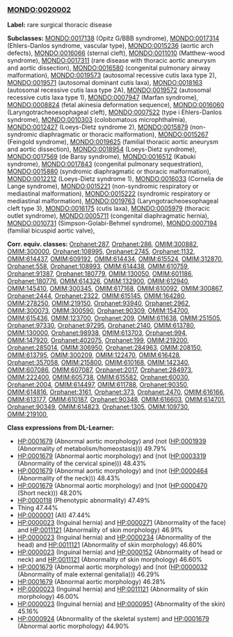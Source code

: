 
### [MONDO:0020002](http://purl.obolibrary.org/obo/MONDO_0020002)
**Label:** rare surgical thoracic disease

**Subclasses:** [MONDO:0017138](http://purl.obolibrary.org/obo/MONDO_0017138) (Opitz G/BBB syndrome), [MONDO:0017314](http://purl.obolibrary.org/obo/MONDO_0017314) (Ehlers-Danlos syndrome, vascular type), [MONDO:0015236](http://purl.obolibrary.org/obo/MONDO_0015236) (aortic arch defects), [MONDO:0016066](http://purl.obolibrary.org/obo/MONDO_0016066) (sternal cleft), [MONDO:0011010](http://purl.obolibrary.org/obo/MONDO_0011010) (Matthew-wood syndrome), [MONDO:0017311](http://purl.obolibrary.org/obo/MONDO_0017311) (rare disease with thoracic aortic aneurysm and aortic dissection), [MONDO:0016580](http://purl.obolibrary.org/obo/MONDO_0016580) (congenital pulmonary airway malformation), [MONDO:0019573](http://purl.obolibrary.org/obo/MONDO_0019573) (autosomal recessive cutis laxa type 2), [MONDO:0019571](http://purl.obolibrary.org/obo/MONDO_0019571) (autosomal dominant cutis laxa), [MONDO:0018163](http://purl.obolibrary.org/obo/MONDO_0018163) (autosomal recessive cutis laxa type 2A), [MONDO:0019572](http://purl.obolibrary.org/obo/MONDO_0019572) (autosomal recessive cutis laxa type 1), [MONDO:0007947](http://purl.obolibrary.org/obo/MONDO_0007947) (Marfan syndrome), [MONDO:0008824](http://purl.obolibrary.org/obo/MONDO_0008824) (fetal akinesia deformation sequence), [MONDO:0016060](http://purl.obolibrary.org/obo/MONDO_0016060) (Laryngotracheoesophageal cleft), [MONDO:0007522](http://purl.obolibrary.org/obo/MONDO_0007522) (type i Ehlers-Danlos syndrome), [MONDO:0010303](http://purl.obolibrary.org/obo/MONDO_0010303) (colobomatous microphthalmia), [MONDO:0012427](http://purl.obolibrary.org/obo/MONDO_0012427) (Loeys-Dietz syndrome 2), [MONDO:0015879](http://purl.obolibrary.org/obo/MONDO_0015879) (non-syndromic diaphragmatic or thoracic malformation), [MONDO:0015267](http://purl.obolibrary.org/obo/MONDO_0015267) (Feingold syndrome), [MONDO:0019625](http://purl.obolibrary.org/obo/MONDO_0019625) (familial thoracic aortic aneurysm and aortic dissection), [MONDO:0018954](http://purl.obolibrary.org/obo/MONDO_0018954) (Loeys-Dietz syndrome), [MONDO:0017569](http://purl.obolibrary.org/obo/MONDO_0017569) (de Barsy syndrome), [MONDO:0016512](http://purl.obolibrary.org/obo/MONDO_0016512) (Kabuki syndrome), [MONDO:0017843](http://purl.obolibrary.org/obo/MONDO_0017843) (congenital pulmonary sequestration), [MONDO:0015880](http://purl.obolibrary.org/obo/MONDO_0015880) (syndromic diaphragmatic or thoracic malformation), [MONDO:0012212](http://purl.obolibrary.org/obo/MONDO_0012212) (Loeys-Dietz syndrome 1), [MONDO:0016033](http://purl.obolibrary.org/obo/MONDO_0016033) (Cornelia de Lange syndrome), [MONDO:0015221](http://purl.obolibrary.org/obo/MONDO_0015221) (non-syndromic respiratory or mediastinal malformation), [MONDO:0015222](http://purl.obolibrary.org/obo/MONDO_0015222) (syndromic respiratory or mediastinal malformation), [MONDO:0019763](http://purl.obolibrary.org/obo/MONDO_0019763) (Laryngotracheoesophageal cleft type 3), [MONDO:0016175](http://purl.obolibrary.org/obo/MONDO_0016175) (cutis laxa), [MONDO:0005979](http://purl.obolibrary.org/obo/MONDO_0005979) (thoracic outlet syndrome), [MONDO:0005711](http://purl.obolibrary.org/obo/MONDO_0005711) (congenital diaphragmatic hernia), [MONDO:0010731](http://purl.obolibrary.org/obo/MONDO_0010731) (Simpson-Golabi-Behmel syndrome), [MONDO:0007194](http://purl.obolibrary.org/obo/MONDO_0007194) (familial bicuspid aortic valve), 

**Corr. equiv. classes:** [Orphanet:287](http://www.orpha.net/ORDO/Orphanet_287), [Orphanet:286](http://www.orpha.net/ORDO/Orphanet_286), [OMIM:300882](http://purl.obolibrary.org/obo/OMIM_300882), [OMIM:300000](http://purl.obolibrary.org/obo/OMIM_300000), [Orphanet:108995](http://www.orpha.net/ORDO/Orphanet_108995), [Orphanet:2745](http://www.orpha.net/ORDO/Orphanet_2745), [Orphanet:1132](http://www.orpha.net/ORDO/Orphanet_1132), [OMIM:614437](http://purl.obolibrary.org/obo/OMIM_614437), [OMIM:609192](http://purl.obolibrary.org/obo/OMIM_609192), [OMIM:614434](http://purl.obolibrary.org/obo/OMIM_614434), [OMIM:615524](http://purl.obolibrary.org/obo/OMIM_615524), [OMIM:312870](http://purl.obolibrary.org/obo/OMIM_312870), [Orphanet:558](http://www.orpha.net/ORDO/Orphanet_558), [Orphanet:108993](http://www.orpha.net/ORDO/Orphanet_108993), [OMIM:614438](http://purl.obolibrary.org/obo/OMIM_614438), [OMIM:610759](http://purl.obolibrary.org/obo/OMIM_610759), [Orphanet:91387](http://www.orpha.net/ORDO/Orphanet_91387), [Orphanet:180779](http://www.orpha.net/ORDO/Orphanet_180779), [OMIM:130050](http://purl.obolibrary.org/obo/OMIM_130050), [OMIM:601186](http://purl.obolibrary.org/obo/OMIM_601186), [Orphanet:180776](http://www.orpha.net/ORDO/Orphanet_180776), [OMIM:614326](http://purl.obolibrary.org/obo/OMIM_614326), [OMIM:132900](http://purl.obolibrary.org/obo/OMIM_132900), [OMIM:612940](http://purl.obolibrary.org/obo/OMIM_612940), [OMIM:145410](http://purl.obolibrary.org/obo/OMIM_145410), [OMIM:300345](http://purl.obolibrary.org/obo/OMIM_300345), [OMIM:617168](http://purl.obolibrary.org/obo/OMIM_617168), [OMIM:610092](http://purl.obolibrary.org/obo/OMIM_610092), [OMIM:300867](http://purl.obolibrary.org/obo/OMIM_300867), [Orphanet:2444](http://www.orpha.net/ORDO/Orphanet_2444), [Orphanet:2322](http://www.orpha.net/ORDO/Orphanet_2322), [OMIM:615145](http://purl.obolibrary.org/obo/OMIM_615145), [OMIM:164280](http://purl.obolibrary.org/obo/OMIM_164280), [OMIM:278250](http://purl.obolibrary.org/obo/OMIM_278250), [OMIM:219150](http://purl.obolibrary.org/obo/OMIM_219150), [Orphanet:93940](http://www.orpha.net/ORDO/Orphanet_93940), [Orphanet:2962](http://www.orpha.net/ORDO/Orphanet_2962), [OMIM:300073](http://purl.obolibrary.org/obo/OMIM_300073), [OMIM:300590](http://purl.obolibrary.org/obo/OMIM_300590), [Orphanet:90309](http://www.orpha.net/ORDO/Orphanet_90309), [OMIM:154700](http://purl.obolibrary.org/obo/OMIM_154700), [OMIM:615436](http://purl.obolibrary.org/obo/OMIM_615436), [OMIM:123700](http://purl.obolibrary.org/obo/OMIM_123700), [Orphanet:209](http://www.orpha.net/ORDO/Orphanet_209), [OMIM:611638](http://purl.obolibrary.org/obo/OMIM_611638), [OMIM:251505](http://purl.obolibrary.org/obo/OMIM_251505), [Orphanet:97330](http://www.orpha.net/ORDO/Orphanet_97330), [Orphanet:97295](http://www.orpha.net/ORDO/Orphanet_97295), [Orphanet:2140](http://www.orpha.net/ORDO/Orphanet_2140), [OMIM:613780](http://purl.obolibrary.org/obo/OMIM_613780), [OMIM:130000](http://purl.obolibrary.org/obo/OMIM_130000), [Orphanet:98938](http://www.orpha.net/ORDO/Orphanet_98938), [OMIM:613703](http://purl.obolibrary.org/obo/OMIM_613703), [Orphanet:994](http://www.orpha.net/ORDO/Orphanet_994), [OMIM:147920](http://purl.obolibrary.org/obo/OMIM_147920), [Orphanet:402075](http://www.orpha.net/ORDO/Orphanet_402075), [Orphanet:199](http://www.orpha.net/ORDO/Orphanet_199), [OMIM:219200](http://purl.obolibrary.org/obo/OMIM_219200), [Orphanet:285014](http://www.orpha.net/ORDO/Orphanet_285014), [OMIM:306950](http://purl.obolibrary.org/obo/OMIM_306950), [Orphanet:284963](http://www.orpha.net/ORDO/Orphanet_284963), [OMIM:208150](http://purl.obolibrary.org/obo/OMIM_208150), [OMIM:613795](http://purl.obolibrary.org/obo/OMIM_613795), [OMIM:300209](http://purl.obolibrary.org/obo/OMIM_300209), [OMIM:122470](http://purl.obolibrary.org/obo/OMIM_122470), [OMIM:616428](http://purl.obolibrary.org/obo/OMIM_616428), [Orphanet:357058](http://www.orpha.net/ORDO/Orphanet_357058), [OMIM:215800](http://purl.obolibrary.org/obo/OMIM_215800), [OMIM:610168](http://purl.obolibrary.org/obo/OMIM_610168), [OMIM:142340](http://purl.obolibrary.org/obo/OMIM_142340), [OMIM:607086](http://purl.obolibrary.org/obo/OMIM_607086), [OMIM:607087](http://purl.obolibrary.org/obo/OMIM_607087), [Orphanet:2017](http://www.orpha.net/ORDO/Orphanet_2017), [Orphanet:284973](http://www.orpha.net/ORDO/Orphanet_284973), [OMIM:222400](http://purl.obolibrary.org/obo/OMIM_222400), [OMIM:605738](http://purl.obolibrary.org/obo/OMIM_605738), [OMIM:615582](http://purl.obolibrary.org/obo/OMIM_615582), [Orphanet:60030](http://www.orpha.net/ORDO/Orphanet_60030), [Orphanet:2004](http://www.orpha.net/ORDO/Orphanet_2004), [OMIM:614497](http://purl.obolibrary.org/obo/OMIM_614497), [OMIM:611788](http://purl.obolibrary.org/obo/OMIM_611788), [Orphanet:90350](http://www.orpha.net/ORDO/Orphanet_90350), [OMIM:614816](http://purl.obolibrary.org/obo/OMIM_614816), [Orphanet:3161](http://www.orpha.net/ORDO/Orphanet_3161), [Orphanet:373](http://www.orpha.net/ORDO/Orphanet_373), [Orphanet:2470](http://www.orpha.net/ORDO/Orphanet_2470), [OMIM:616166](http://purl.obolibrary.org/obo/OMIM_616166), [OMIM:613177](http://purl.obolibrary.org/obo/OMIM_613177), [OMIM:610187](http://purl.obolibrary.org/obo/OMIM_610187), [Orphanet:90348](http://www.orpha.net/ORDO/Orphanet_90348), [OMIM:616603](http://purl.obolibrary.org/obo/OMIM_616603), [OMIM:614701](http://purl.obolibrary.org/obo/OMIM_614701), [Orphanet:90349](http://www.orpha.net/ORDO/Orphanet_90349), [OMIM:614823](http://purl.obolibrary.org/obo/OMIM_614823), [Orphanet:1305](http://www.orpha.net/ORDO/Orphanet_1305), [OMIM:109730](http://purl.obolibrary.org/obo/OMIM_109730), [OMIM:219100](http://purl.obolibrary.org/obo/OMIM_219100), 

**Class expressions from DL-Learner:**

- [HP:0001679](http://purl.obolibrary.org/obo/HP_0001679) (Abnormal aortic morphology) and (not ([HP:0001939](http://purl.obolibrary.org/obo/HP_0001939) (Abnormality of metabolism/homeostasis))) 49.79%
- [HP:0001679](http://purl.obolibrary.org/obo/HP_0001679) (Abnormal aortic morphology) and (not ([HP:0003319](http://purl.obolibrary.org/obo/HP_0003319) (Abnormality of the cervical spine))) 48.43%
- [HP:0001679](http://purl.obolibrary.org/obo/HP_0001679) (Abnormal aortic morphology) and (not ([HP:0000464](http://purl.obolibrary.org/obo/HP_0000464) (Abnormality of the neck))) 48.43%
- [HP:0001679](http://purl.obolibrary.org/obo/HP_0001679) (Abnormal aortic morphology) and (not ([HP:0000470](http://purl.obolibrary.org/obo/HP_0000470) (Short neck))) 48.20%
- [HP:0000118](http://purl.obolibrary.org/obo/HP_0000118) (Phenotypic abnormality) 47.49%
- Thing 47.44%
- [HP:0000001](http://purl.obolibrary.org/obo/HP_0000001) (All) 47.44%
- [HP:0000023](http://purl.obolibrary.org/obo/HP_0000023) (Inguinal hernia) and [HP:0000271](http://purl.obolibrary.org/obo/HP_0000271) (Abnormality of the face) and [HP:0011121](http://purl.obolibrary.org/obo/HP_0011121) (Abnormality of skin morphology) 46.91%
- [HP:0000023](http://purl.obolibrary.org/obo/HP_0000023) (Inguinal hernia) and [HP:0000234](http://purl.obolibrary.org/obo/HP_0000234) (Abnormality of the head) and [HP:0011121](http://purl.obolibrary.org/obo/HP_0011121) (Abnormality of skin morphology) 46.60%
- [HP:0000023](http://purl.obolibrary.org/obo/HP_0000023) (Inguinal hernia) and [HP:0000152](http://purl.obolibrary.org/obo/HP_0000152) (Abnormality of head or neck) and [HP:0011121](http://purl.obolibrary.org/obo/HP_0011121) (Abnormality of skin morphology) 46.60%
- [HP:0001679](http://purl.obolibrary.org/obo/HP_0001679) (Abnormal aortic morphology) and (not ([HP:0000032](http://purl.obolibrary.org/obo/HP_0000032) (Abnormality of male external genitalia))) 46.29%
- [HP:0001679](http://purl.obolibrary.org/obo/HP_0001679) (Abnormal aortic morphology) 46.28%
- [HP:0000023](http://purl.obolibrary.org/obo/HP_0000023) (Inguinal hernia) and [HP:0011121](http://purl.obolibrary.org/obo/HP_0011121) (Abnormality of skin morphology) 46.00%
- [HP:0000023](http://purl.obolibrary.org/obo/HP_0000023) (Inguinal hernia) and [HP:0000951](http://purl.obolibrary.org/obo/HP_0000951) (Abnormality of the skin) 45.16%
- [HP:0000924](http://purl.obolibrary.org/obo/HP_0000924) (Abnormality of the skeletal system) and [HP:0001679](http://purl.obolibrary.org/obo/HP_0001679) (Abnormal aortic morphology) 44.90%


